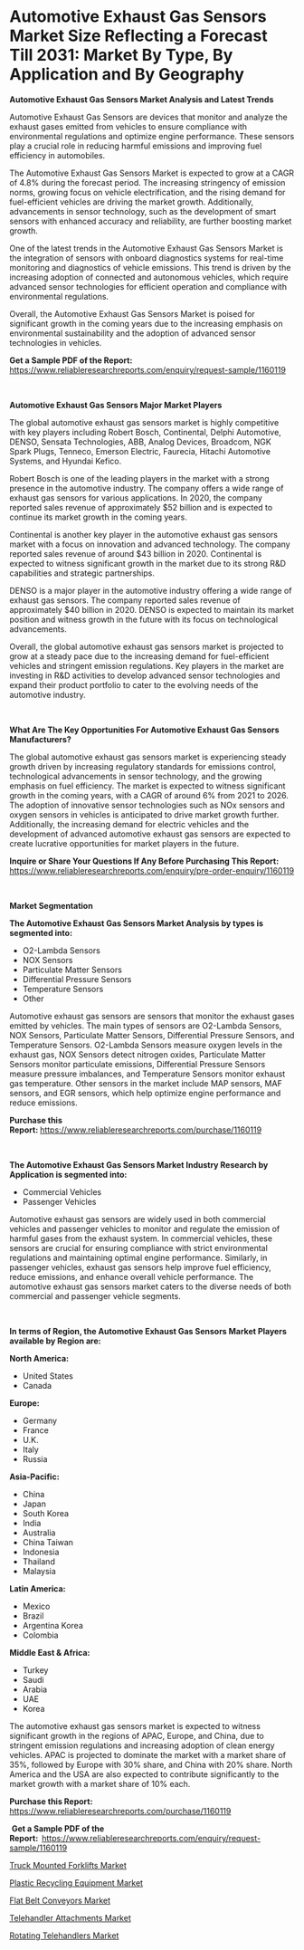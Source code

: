 <p><h1>Automotive Exhaust Gas Sensors Market Size Reflecting a Forecast Till 2031: Market By Type, By Application and By Geography</h1></p><p><strong>Automotive Exhaust Gas Sensors Market Analysis and Latest Trends</strong></p>
<p><p>Automotive Exhaust Gas Sensors are devices that monitor and analyze the exhaust gases emitted from vehicles to ensure compliance with environmental regulations and optimize engine performance. These sensors play a crucial role in reducing harmful emissions and improving fuel efficiency in automobiles.</p><p>The Automotive Exhaust Gas Sensors Market is expected to grow at a CAGR of 4.8% during the forecast period. The increasing stringency of emission norms, growing focus on vehicle electrification, and the rising demand for fuel-efficient vehicles are driving the market growth. Additionally, advancements in sensor technology, such as the development of smart sensors with enhanced accuracy and reliability, are further boosting market growth.</p><p>One of the latest trends in the Automotive Exhaust Gas Sensors Market is the integration of sensors with onboard diagnostics systems for real-time monitoring and diagnostics of vehicle emissions. This trend is driven by the increasing adoption of connected and autonomous vehicles, which require advanced sensor technologies for efficient operation and compliance with environmental regulations.</p><p>Overall, the Automotive Exhaust Gas Sensors Market is poised for significant growth in the coming years due to the increasing emphasis on environmental sustainability and the adoption of advanced sensor technologies in vehicles.</p></p>
<p><strong>Get a Sample PDF of the Report:&nbsp;</strong> <a href="https://www.reliableresearchreports.com/enquiry/request-sample/1160119">https://www.reliableresearchreports.com/enquiry/request-sample/1160119</a></p>
<p>&nbsp;</p>
<p><strong>Automotive Exhaust Gas Sensors Major Market Players</strong></p>
<p><p>The global automotive exhaust gas sensors market is highly competitive with key players including Robert Bosch, Continental, Delphi Automotive, DENSO, Sensata Technologies, ABB, Analog Devices, Broadcom, NGK Spark Plugs, Tenneco, Emerson Electric, Faurecia, Hitachi Automotive Systems, and Hyundai Kefico. </p><p>Robert Bosch is one of the leading players in the market with a strong presence in the automotive industry. The company offers a wide range of exhaust gas sensors for various applications. In 2020, the company reported sales revenue of approximately $52 billion and is expected to continue its market growth in the coming years.</p><p>Continental is another key player in the automotive exhaust gas sensors market with a focus on innovation and advanced technology. The company reported sales revenue of around $43 billion in 2020. Continental is expected to witness significant growth in the market due to its strong R&D capabilities and strategic partnerships.</p><p>DENSO is a major player in the automotive industry offering a wide range of exhaust gas sensors. The company reported sales revenue of approximately $40 billion in 2020. DENSO is expected to maintain its market position and witness growth in the future with its focus on technological advancements.</p><p>Overall, the global automotive exhaust gas sensors market is projected to grow at a steady pace due to the increasing demand for fuel-efficient vehicles and stringent emission regulations. Key players in the market are investing in R&D activities to develop advanced sensor technologies and expand their product portfolio to cater to the evolving needs of the automotive industry.</p></p>
<p>&nbsp;</p>
<p><strong>What Are The Key Opportunities For Automotive Exhaust Gas Sensors Manufacturers?</strong></p>
<p><p>The global automotive exhaust gas sensors market is experiencing steady growth driven by increasing regulatory standards for emissions control, technological advancements in sensor technology, and the growing emphasis on fuel efficiency. The market is expected to witness significant growth in the coming years, with a CAGR of around 6% from 2021 to 2026. The adoption of innovative sensor technologies such as NOx sensors and oxygen sensors in vehicles is anticipated to drive market growth further. Additionally, the increasing demand for electric vehicles and the development of advanced automotive exhaust gas sensors are expected to create lucrative opportunities for market players in the future.</p></p>
<p><strong>Inquire or Share Your Questions If Any Before Purchasing This Report:</strong> <a href="https://www.reliableresearchreports.com/enquiry/pre-order-enquiry/1160119">https://www.reliableresearchreports.com/enquiry/pre-order-enquiry/1160119</a></p>
<p>&nbsp;</p>
<p><strong>Market Segmentation</strong></p>
<p><strong>The Automotive Exhaust Gas Sensors Market Analysis by types is segmented into:</strong></p>
<p><ul><li>O2-Lambda Sensors</li><li>NOX Sensors</li><li>Particulate Matter Sensors</li><li>Differential Pressure Sensors</li><li>Temperature Sensors</li><li>Other</li></ul></p>
<p><p>Automotive exhaust gas sensors are sensors that monitor the exhaust gases emitted by vehicles. The main types of sensors are O2-Lambda Sensors, NOX Sensors, Particulate Matter Sensors, Differential Pressure Sensors, and Temperature Sensors. O2-Lambda Sensors measure oxygen levels in the exhaust gas, NOX Sensors detect nitrogen oxides, Particulate Matter Sensors monitor particulate emissions, Differential Pressure Sensors measure pressure imbalances, and Temperature Sensors monitor exhaust gas temperature. Other sensors in the market include MAP sensors, MAF sensors, and EGR sensors, which help optimize engine performance and reduce emissions.</p></p>
<p><strong>Purchase this Report:&nbsp;</strong><a href="https://www.reliableresearchreports.com/purchase/1160119">https://www.reliableresearchreports.com/purchase/1160119</a></p>
<p>&nbsp;</p>
<p><strong>The Automotive Exhaust Gas Sensors Market Industry Research by Application is segmented into:</strong></p>
<p><ul><li>Commercial Vehicles</li><li>Passenger Vehicles</li></ul></p>
<p><p>Automotive exhaust gas sensors are widely used in both commercial vehicles and passenger vehicles to monitor and regulate the emission of harmful gases from the exhaust system. In commercial vehicles, these sensors are crucial for ensuring compliance with strict environmental regulations and maintaining optimal engine performance. Similarly, in passenger vehicles, exhaust gas sensors help improve fuel efficiency, reduce emissions, and enhance overall vehicle performance. The automotive exhaust gas sensors market caters to the diverse needs of both commercial and passenger vehicle segments.</p></p>
<p>&nbsp;</p>
<p><strong>In terms of Region, the Automotive Exhaust Gas Sensors Market Players available by Region are:</strong></p>
<p>
    <p> <strong> North America: </strong>
        <ul>
            <li>United States</li>
            <li>Canada</li>
        </ul>
        </p> 
    <p> <strong> Europe: </strong>
        <ul>
            <li>Germany</li>
            <li>France</li>
            <li>U.K.</li>
            <li>Italy</li>
            <li>Russia</li>
        </ul>
        </p> 
    <p> <strong> Asia-Pacific: </strong>
        <ul>
            <li>China</li>
            <li>Japan</li>
            <li>South Korea</li>
            <li>India</li>
            <li>Australia</li>
            <li>China Taiwan</li>
            <li>Indonesia</li>
            <li>Thailand</li>
            <li>Malaysia</li>
        </ul>
        </p> 
    <p> <strong> Latin America: </strong>
        <ul>
            <li>Mexico</li>
            <li>Brazil</li>
            <li>Argentina Korea</li>
            <li>Colombia</li>
        </ul>
        </p> 
    <p> <strong> Middle East & Africa: </strong>
        <ul>
            <li>Turkey</li>
            <li>Saudi</li>
            <li>Arabia</li>
            <li>UAE</li>
            <li>Korea</li>
        </ul>
    </p>
    </p>
<p><p>The automotive exhaust gas sensors market is expected to witness significant growth in the regions of APAC, Europe, and China, due to stringent emission regulations and increasing adoption of clean energy vehicles. APAC is projected to dominate the market with a market share of 35%, followed by Europe with 30% share, and China with 20% share. North America and the USA are also expected to contribute significantly to the market growth with a market share of 10% each.</p></p>
<p><strong>Purchase this Report: </strong><a href="https://www.reliableresearchreports.com/purchase/1160119">https://www.reliableresearchreports.com/purchase/1160119</a></p>
<p>&nbsp;<strong>Get a Sample PDF of the Report:&nbsp;&nbsp;</strong><a href="https://www.reliableresearchreports.com/enquiry/request-sample/1160119">https://www.reliableresearchreports.com/enquiry/request-sample/1160119</a></p>
<p><strong></strong></p>
<p><p><a href="https://medium.com/p/8f010adad4da/edit">Truck Mounted Forklifts Market</a></p><p><a href="https://medium.com/p/7c0d21128acc/edit">Plastic Recycling Equipment Market</a></p><p><a href="https://medium.com/p/6239b8069024/edit">Flat Belt Conveyors Market</a></p><p><a href="https://medium.com/p/20d76184f9c2/edit">Telehandler Attachments Market</a></p><p><a href="https://medium.com/p/839a7d1cc2c3/edit">Rotating Telehandlers Market</a></p></p>